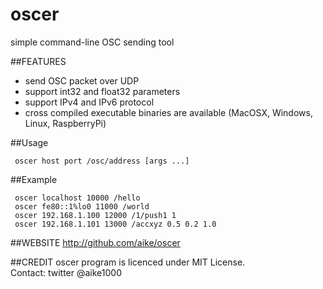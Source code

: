 oscer
====
simple command-line OSC sending tool

##FEATURES
- send OSC packet over UDP
- support int32 and float32 parameters
- support IPv4 and IPv6 protocol
- cross compiled executable binaries are available (MacOSX, Windows, Linux, RaspberryPi)

##Usage
```
 oscer host port /osc/address [args ...]
```

##Example
```
 oscer localhost 10000 /hello
 oscer fe80::1%lo0 11000 /world
 oscer 192.168.1.100 12000 /1/push1 1
 oscer 192.168.1.101 13000 /accxyz 0.5 0.2 1.0
```

##WEBSITE
http://github.com/aike/oscer

##CREDIT
oscer program is licenced under MIT License.  
Contact: twitter @aike1000
